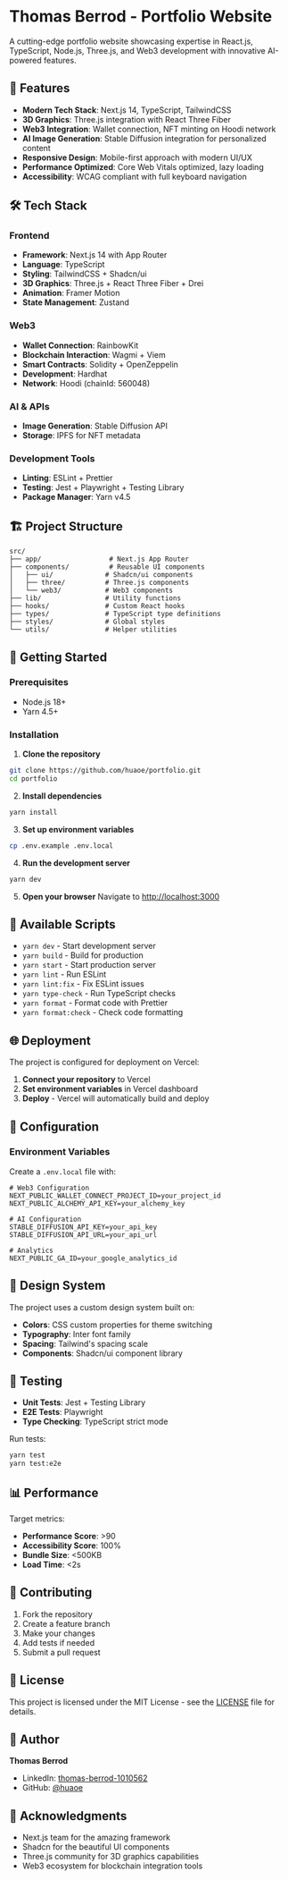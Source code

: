 # Thomas Berrod - Portfolio Website

A cutting-edge portfolio website showcasing expertise in React.js, TypeScript, Node.js, Three.js, and Web3 development with innovative AI-powered features.

## 🚀 Features

- **Modern Tech Stack**: Next.js 14, TypeScript, TailwindCSS
- **3D Graphics**: Three.js integration with React Three Fiber
- **Web3 Integration**: Wallet connection, NFT minting on Hoodi network
- **AI Image Generation**: Stable Diffusion integration for personalized content
- **Responsive Design**: Mobile-first approach with modern UI/UX
- **Performance Optimized**: Core Web Vitals optimized, lazy loading
- **Accessibility**: WCAG compliant with full keyboard navigation

## 🛠️ Tech Stack

### Frontend
- **Framework**: Next.js 14 with App Router
- **Language**: TypeScript
- **Styling**: TailwindCSS + Shadcn/ui
- **3D Graphics**: Three.js + React Three Fiber + Drei
- **Animation**: Framer Motion
- **State Management**: Zustand

### Web3
- **Wallet Connection**: RainbowKit
- **Blockchain Interaction**: Wagmi + Viem
- **Smart Contracts**: Solidity + OpenZeppelin
- **Development**: Hardhat
- **Network**: Hoodi (chainId: 560048)

### AI & APIs
- **Image Generation**: Stable Diffusion API
- **Storage**: IPFS for NFT metadata

### Development Tools
- **Linting**: ESLint + Prettier
- **Testing**: Jest + Playwright + Testing Library
- **Package Manager**: Yarn v4.5

## 🏗️ Project Structure

```
src/
├── app/                 # Next.js App Router
├── components/          # Reusable UI components
│   ├── ui/             # Shadcn/ui components
│   ├── three/          # Three.js components
│   └── web3/           # Web3 components
├── lib/                # Utility functions
├── hooks/              # Custom React hooks
├── types/              # TypeScript type definitions
├── styles/             # Global styles
└── utils/              # Helper utilities
```

## 🚦 Getting Started

### Prerequisites
- Node.js 18+
- Yarn 4.5+

### Installation

1. **Clone the repository**
```bash
git clone https://github.com/huaoe/portfolio.git
cd portfolio
```

2. **Install dependencies**
```bash
yarn install
```

3. **Set up environment variables**
```bash
cp .env.example .env.local
```

4. **Run the development server**
```bash
yarn dev
```

5. **Open your browser**
Navigate to [http://localhost:3000](http://localhost:3000)

## 📝 Available Scripts

- `yarn dev` - Start development server
- `yarn build` - Build for production
- `yarn start` - Start production server
- `yarn lint` - Run ESLint
- `yarn lint:fix` - Fix ESLint issues
- `yarn type-check` - Run TypeScript checks
- `yarn format` - Format code with Prettier
- `yarn format:check` - Check code formatting

## 🌐 Deployment

The project is configured for deployment on Vercel:

1. **Connect your repository** to Vercel
2. **Set environment variables** in Vercel dashboard
3. **Deploy** - Vercel will automatically build and deploy

## 🔧 Configuration

### Environment Variables
Create a `.env.local` file with:

```env
# Web3 Configuration
NEXT_PUBLIC_WALLET_CONNECT_PROJECT_ID=your_project_id
NEXT_PUBLIC_ALCHEMY_API_KEY=your_alchemy_key

# AI Configuration
STABLE_DIFFUSION_API_KEY=your_api_key
STABLE_DIFFUSION_API_URL=your_api_url

# Analytics
NEXT_PUBLIC_GA_ID=your_google_analytics_id
```

## 🎨 Design System

The project uses a custom design system built on:
- **Colors**: CSS custom properties for theme switching
- **Typography**: Inter font family
- **Spacing**: Tailwind's spacing scale
- **Components**: Shadcn/ui component library

## 🧪 Testing

- **Unit Tests**: Jest + Testing Library
- **E2E Tests**: Playwright
- **Type Checking**: TypeScript strict mode

Run tests:
```bash
yarn test
yarn test:e2e
```

## 📊 Performance

Target metrics:
- **Performance Score**: >90
- **Accessibility Score**: 100%
- **Bundle Size**: <500KB
- **Load Time**: <2s

## 🤝 Contributing

1. Fork the repository
2. Create a feature branch
3. Make your changes
4. Add tests if needed
5. Submit a pull request

## 📄 License

This project is licensed under the MIT License - see the [LICENSE](LICENSE) file for details.

## 👤 Author

**Thomas Berrod**
- LinkedIn: [thomas-berrod-1010562](https://www.linkedin.com/in/thomas-berrod-1010562)
- GitHub: [@huaoe](https://github.com/huaoe)

## 🙏 Acknowledgments

- Next.js team for the amazing framework
- Shadcn for the beautiful UI components
- Three.js community for 3D graphics capabilities
- Web3 ecosystem for blockchain integration tools
